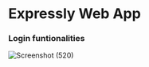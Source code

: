 # Expressly Web App

### Login funtionalities
![Screenshot (520)](https://github.com/ChaitanyaDolas/Expressly-web-app/assets/108191480/6bc56a49-c5db-4e10-bfc4-362b1dd87abc)
